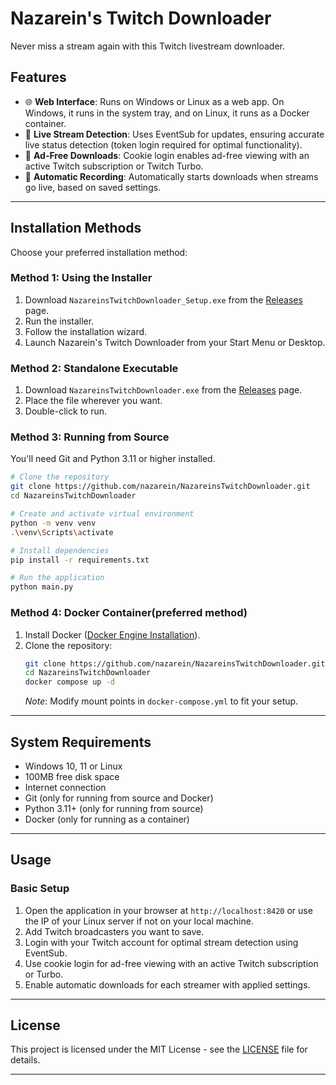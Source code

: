 
# Nazarein's Twitch Downloader

Never miss a stream again with this Twitch livestream downloader.



## Features

- 🌐 **Web Interface**: Runs on Windows or Linux as a web app. On Windows, it runs in the system tray, and on Linux, it runs as a Docker container.
- 📡 **Live Stream Detection**: Uses EventSub for updates, ensuring accurate live status detection (token login required for optimal functionality).
- 🎥 **Ad-Free Downloads**: Cookie login enables ad-free viewing with an active Twitch subscription or Twitch Turbo.
- 🔄 **Automatic Recording**: Automatically starts downloads when streams go live, based on saved settings.

---

## Installation Methods

Choose your preferred installation method:

### Method 1: Using the Installer
1. Download `NazareinsTwitchDownloader_Setup.exe` from the [Releases](https://github.com/nazarein/NazareinsTwitchDownloader/releases) page.
2. Run the installer.
3. Follow the installation wizard.
4. Launch Nazarein's Twitch Downloader from your Start Menu or Desktop.

### Method 2: Standalone Executable
1. Download `NazareinsTwitchDownloader.exe` from the [Releases](https://github.com/nazarein/NazareinsTwitchDownloader/releases) page.
2. Place the file wherever you want.
3. Double-click to run.

### Method 3: Running from Source
You'll need Git and Python 3.11 or higher installed.

```bash
# Clone the repository
git clone https://github.com/nazarein/NazareinsTwitchDownloader.git
cd NazareinsTwitchDownloader

# Create and activate virtual environment
python -m venv venv
.\venv\Scripts\activate

# Install dependencies
pip install -r requirements.txt

# Run the application
python main.py
```

### Method 4: Docker Container(preferred method)
1. Install Docker ([Docker Engine Installation](https://docs.docker.com/engine/install)).
2. Clone the repository:
   ```bash
   git clone https://github.com/nazarein/NazareinsTwitchDownloader.git
   cd NazareinsTwitchDownloader
   docker compose up -d
   ```
   *Note*: Modify mount points in `docker-compose.yml` to fit your setup.

---

## System Requirements

- Windows 10, 11 or Linux  
- 100MB free disk space  
- Internet connection  
- Git (only for running from source and Docker)  
- Python 3.11+ (only for running from source)  
- Docker (only for running as a container)

---

## Usage

### Basic Setup

1. Open the application in your browser at `http://localhost:8420` or use the IP of your Linux server if not on your local machine.
2. Add Twitch broadcasters you want to save.
3. Login with your Twitch account for optimal stream detection using EventSub.
4. Use cookie login for ad-free viewing with an active Twitch subscription or Turbo.
5. Enable automatic downloads for each streamer with applied settings.


---

## License

This project is licensed under the MIT License - see the [LICENSE](LICENSE) file for details.

---